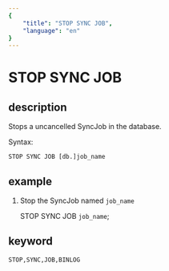 ```yaml
---
{
    "title": "STOP SYNC JOB",
    "language": "en"
}
---
```


<!-- 
Licensed to the Apache Software Foundation (ASF) under one
or more contributor license agreements.  See the NOTICE file
distributed with this work for additional information
regarding copyright ownership.  The ASF licenses this file
to you under the Apache License, Version 2.0 (the
"License"); you may not use this file except in compliance
with the License.  You may obtain a copy of the License at

  http://www.apache.org/licenses/LICENSE-2.0

Unless required by applicable law or agreed to in writing,
software distributed under the License is distributed on an
"AS IS" BASIS, WITHOUT WARRANTIES OR CONDITIONS OF ANY
KIND, either express or implied.  See the License for the
specific language governing permissions and limitations
under the License.
-->

# STOP SYNC JOB

## description

Stops a uncancelled SyncJob in the database. 

Syntax:

	STOP SYNC JOB [db.]job_name
		
## example

1. Stop the SyncJob named `job_name`

	STOP SYNC JOB `job_name`;
	
## keyword
	STOP,SYNC,JOB,BINLOG
